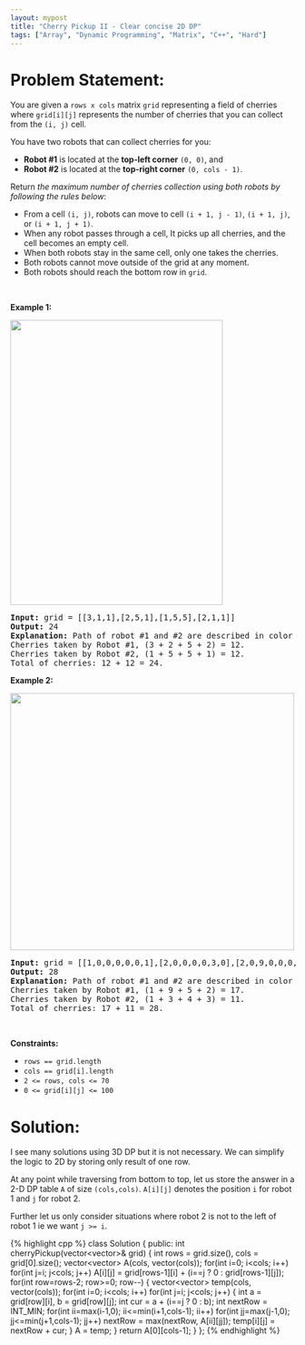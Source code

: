 ```yaml
---
layout: mypost
title: "Cherry Pickup II - Clear concise 2D DP"
tags: ["Array", "Dynamic Programming", "Matrix", "C++", "Hard"]
---
```

# Problem Statement:
<p>You are given a <code>rows x cols</code> matrix <code>grid</code> representing a field of cherries where <code>grid[i][j]</code> represents the number of cherries that you can collect from the <code>(i, j)</code> cell.</p>

<p>You have two robots that can collect cherries for you:</p>

<ul>
	<li><strong>Robot #1</strong> is located at the <strong>top-left corner</strong> <code>(0, 0)</code>, and</li>
	<li><strong>Robot #2</strong> is located at the <strong>top-right corner</strong> <code>(0, cols - 1)</code>.</li>
</ul>

<p>Return <em>the maximum number of cherries collection using both robots by following the rules below</em>:</p>

<ul>
	<li>From a cell <code>(i, j)</code>, robots can move to cell <code>(i + 1, j - 1)</code>, <code>(i + 1, j)</code>, or <code>(i + 1, j + 1)</code>.</li>
	<li>When any robot passes through a cell, It picks up all cherries, and the cell becomes an empty cell.</li>
	<li>When both robots stay in the same cell, only one takes the cherries.</li>
	<li>Both robots cannot move outside of the grid at any moment.</li>
	<li>Both robots should reach the bottom row in <code>grid</code>.</li>
</ul>

<p>&nbsp;</p>
<p><strong class="example">Example 1:</strong></p>
<img alt="" src="https://assets.leetcode.com/uploads/2020/04/29/sample_1_1802.png" style="width: 374px; height: 501px;" />
<pre>
<strong>Input:</strong> grid = [[3,1,1],[2,5,1],[1,5,5],[2,1,1]]
<strong>Output:</strong> 24
<strong>Explanation:</strong> Path of robot #1 and #2 are described in color green and blue respectively.
Cherries taken by Robot #1, (3 + 2 + 5 + 2) = 12.
Cherries taken by Robot #2, (1 + 5 + 5 + 1) = 12.
Total of cherries: 12 + 12 = 24.
</pre>

<p><strong class="example">Example 2:</strong></p>
<img alt="" src="https://assets.leetcode.com/uploads/2020/04/23/sample_2_1802.png" style="width: 500px; height: 452px;" />
<pre>
<strong>Input:</strong> grid = [[1,0,0,0,0,0,1],[2,0,0,0,0,3,0],[2,0,9,0,0,0,0],[0,3,0,5,4,0,0],[1,0,2,3,0,0,6]]
<strong>Output:</strong> 28
<strong>Explanation:</strong> Path of robot #1 and #2 are described in color green and blue respectively.
Cherries taken by Robot #1, (1 + 9 + 5 + 2) = 17.
Cherries taken by Robot #2, (1 + 3 + 4 + 3) = 11.
Total of cherries: 17 + 11 = 28.
</pre>

<p>&nbsp;</p>
<p><strong>Constraints:</strong></p>

<ul>
	<li><code>rows == grid.length</code></li>
	<li><code>cols == grid[i].length</code></li>
	<li><code>2 &lt;= rows, cols &lt;= 70</code></li>
	<li><code>0 &lt;= grid[i][j] &lt;= 100</code></li>
</ul>

# Solution:
I see many solutions using 3D DP but it is not necessary. We can simplify the logic to 2D by storing only result of one row.

At any point while traversing from bottom to top, let us store the answer in a 2-D DP table `A` of size `(cols,cols)`. `A[i][j]` denotes the position `i` for robot 1 and `j` for robot 2. 

Further let us only consider situations where robot 2 is not to the left of robot 1 ie we want `j >= i`.

 {% highlight cpp %} 
class Solution {
public:
    int cherryPickup(vector<vector<int>>& grid) 
    {
        int rows = grid.size(), cols = grid[0].size();
        vector<vector<int>> A(cols, vector<int>(cols));
        for(int i=0; i<cols; i++) for(int j=i; j<cols; j++)
            A[i][j] = grid[rows-1][i] + (i==j ? 0 : grid[rows-1][j]);
        for(int row=rows-2; row>=0; row--)
        {
            vector<vector<int>> temp(cols, vector<int>(cols));
            for(int i=0; i<cols; i++) for(int j=i; j<cols; j++)
            {
                int a = grid[row][i], b = grid[row][j];
                int cur = a + (i==j ? 0 : b);
                int nextRow = INT_MIN;
                for(int ii=max(i-1,0); ii<=min(i+1,cols-1); ii++)
                for(int jj=max(j-1,0); jj<=min(j+1,cols-1); jj++)
                    nextRow = max(nextRow, A[ii][jj]);
                temp[i][j] = nextRow + cur;
            }
            A = temp;
        }
        return A[0][cols-1];
    }
};
 {% endhighlight %}